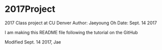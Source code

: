 # 2017Project
2017 Class project at CU Denver 
Author: Jaeyoung Oh
Date: Sept. 14 2017

I am making this README file following the tutorial on the GitHub

Modified Sept. 14 2017, Jae
